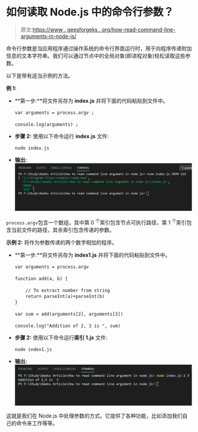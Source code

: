 # 如何读取 Node.js 中的命令行参数？

> 原文:[https://www . geesforgeks . org/how-read-command-line-arguments-in-node-js/](https://www.geeksforgeeks.org/how-to-read-command-line-arguments-in-node-js/)

命令行参数是当应用程序通过操作系统的命令行界面运行时，用于向程序传递附加信息的文本字符串。我们可以通过节点中的全局对象(即进程对象)轻松读取这些参数。

以下是带有适当示例的方法。

**例 1:**

*   **第一步:**将文件另存为 **index.js** 并将下面的代码粘贴到文件中。

    ```
    var arguments = process.argv ;

    console.log(arguments) ;
    ```

*   **步骤 2:** 使用以下命令运行 **index.js** 文件:

    ```
    node index.js
    ```

*   **输出:** ![Output of above command](img/b5d67bc929d38688210fcf86bb1a6a9d.png)

`process.argv`包含一个数组，其中第 0 <sup>个</sup>索引包含节点可执行路径，第 1 <sup>个</sup>索引包含当前文件的路径，其余索引包含传递的参数。

**示例 2:** 将作为参数传递的两个数字相加的程序。

*   **第一步:**将文件另存为 **index1.js** 并将下面的代码粘贴到文件中。

    ```
    var arguments = process.argv

    function add(a, b) {

        // To extract number from string
        return parseInt(a)+parseInt(b) 
    }

    var sum = add(arguments[2], arguments[3])

    console.log("Addition of 2, 3 is ", sum)
    ```

*   **步骤 2:** 使用以下命令运行**索引 1.js** 文件:

    ```
    node index1.js
    ```

*   **输出:** ![Output of above command](img/b4ba6732ec7d89a7e11bcfb022a67027.png)

这就是我们在 Node.js 中处理参数的方式。它提供了各种功能，比如添加我们自己的命令来工作等等。